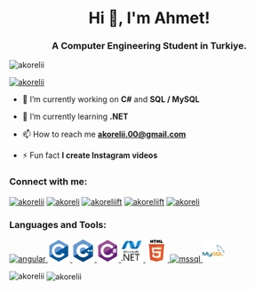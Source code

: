 <h1 align="center">Hi 👋, I'm Ahmet!</h1>
<h3 align="center">A Computer Engineering Student in Turkiye.</h3>

<p align="left"> <img src="https://komarev.com/ghpvc/?username=akorelii&label=Profile%20views&color=0e75b6&style=flat" alt="akorelii" /> </p>

<p align="left"> <a href="https://github.com/ryo-ma/github-profile-trophy"><img src="https://github-profile-trophy.vercel.app/?username=akorelii" alt="akorelii" /></a> </p>

- 🔭 I’m currently working on **C#** and **SQL / MySQL**

- 🌱 I’m currently learning **.NET**

- 📫 How to reach me **akorelii.00@gmail.com**

- ⚡ Fun fact **I create Instagram videos**

<h3 align="left">Connect with me:</h3>
<p align="left">
<a href="https://twitter.com/akorelii" target="blank"><img align="center" src="https://raw.githubusercontent.com/rahuldkjain/github-profile-readme-generator/master/src/images/icons/Social/twitter.svg" alt="akorelii" height="30" width="40" /></a>
<a href="https://linkedin.com/in/akoreli" target="blank"><img align="center" src="https://raw.githubusercontent.com/rahuldkjain/github-profile-readme-generator/master/src/images/icons/Social/linked-in-alt.svg" alt="akoreli" height="30" width="40" /></a>
<a href="https://instagram.com/akoreliift" target="blank"><img align="center" src="https://raw.githubusercontent.com/rahuldkjain/github-profile-readme-generator/master/src/images/icons/Social/instagram.svg" alt="akoreliift" height="30" width="40" /></a>
<a href="https://www.youtube.com/c/akoreliift" target="blank"><img align="center" src="https://raw.githubusercontent.com/rahuldkjain/github-profile-readme-generator/master/src/images/icons/Social/youtube.svg" alt="akoreliift" height="30" width="40" /></a>
<a href="https://www.leetcode.com/akoreli" target="blank"><img align="center" src="https://raw.githubusercontent.com/rahuldkjain/github-profile-readme-generator/master/src/images/icons/Social/leet-code.svg" alt="akoreli" height="30" width="40" /></a>
</p>

<h3 align="left">Languages and Tools:</h3>
<p align="left"> <a href="https://angular.io" target="_blank" rel="noreferrer"> <img src="https://angular.io/assets/images/logos/angular/angular.svg" alt="angular" width="40" height="40"/> </a> <a href="https://www.cprogramming.com/" target="_blank" rel="noreferrer"> <img src="https://raw.githubusercontent.com/devicons/devicon/master/icons/c/c-original.svg" alt="c" width="40" height="40"/> </a> <a href="https://www.w3schools.com/cpp/" target="_blank" rel="noreferrer"> <img src="https://raw.githubusercontent.com/devicons/devicon/master/icons/cplusplus/cplusplus-original.svg" alt="cplusplus" width="40" height="40"/> </a> <a href="https://www.w3schools.com/cs/" target="_blank" rel="noreferrer"> <img src="https://raw.githubusercontent.com/devicons/devicon/master/icons/csharp/csharp-original.svg" alt="csharp" width="40" height="40"/> </a> <a href="https://dotnet.microsoft.com/" target="_blank" rel="noreferrer"> <img src="https://raw.githubusercontent.com/devicons/devicon/master/icons/dot-net/dot-net-original-wordmark.svg" alt="dotnet" width="40" height="40"/> </a> <a href="https://www.w3.org/html/" target="_blank" rel="noreferrer"> <img src="https://raw.githubusercontent.com/devicons/devicon/master/icons/html5/html5-original-wordmark.svg" alt="html5" width="40" height="40"/> </a> <a href="https://www.microsoft.com/en-us/sql-server" target="_blank" rel="noreferrer"> <img src="https://www.svgrepo.com/show/303229/microsoft-sql-server-logo.svg" alt="mssql" width="40" height="40"/> </a> <a href="https://www.mysql.com/" target="_blank" rel="noreferrer"> <img src="https://raw.githubusercontent.com/devicons/devicon/master/icons/mysql/mysql-original-wordmark.svg" alt="mysql" width="40" height="40"/> </a> </p>

<p><img align="left" src="https://github-readme-stats.vercel.app/api/top-langs?username=akorelii&show_icons=true&locale=en&layout=compact" alt="akorelii" /></p>

<p>&nbsp;<img align="center" src="https://github-readme-stats.vercel.app/api?username=akorelii&show_icons=true&locale=en" alt="akorelii" /></p>
